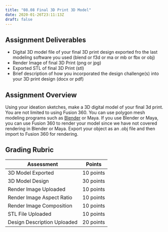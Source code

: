 ```yaml
---
title: "08.08 Final 3D Print 3D Model"
date: 2020-01-26T23:11:13Z
draft: false
---
```


## Assignment Deliverables

- Digital 3D model file of your final 3D print design exported fro the last modeling software you used (blend or f3d or ma or mb or fbx or obj)
- Render Image of final 3D Print (png or jpg)
- Exported STL of final 3D Print (stl)
- Brief description of how you incorporated the design challenge(s) into your 3D print design (docx or pdf)

## Assignment Overview

Using your ideation sketches, make a 3D digital model of your final 3d print. You are not limited to using Fusion 360. You can use polygon mesh modeling programs such as [Blender](../../../../3d-modeling/blender/blender.md) or Maya. If you use Blender or Maya, you can use Fusion 360 to render your model since we have not covered rendering in Blender or Maya. Export your object as an .obj file and then import to Fusion 360 for rendering.

## Grading Rubric

<div class="responsive-table-markdown">

| Assessment                  | Points    |
| --------------------------- | --------- |
| 3D Model Exported           | 10 points |
| 3D Model Design             | 30 points |
| Render Image Uploaded       | 10 points |
| Render Image Aspect Ratio   | 10 points |
| Render Image Composition    | 10 points |
| STL File Uploaded           | 10 points |
| Design Description Uploaded | 20 points |

</div>
